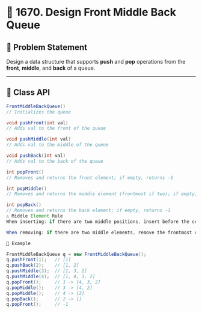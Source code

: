 # 🧩 1670. Design Front Middle Back Queue

## 🚀 Problem Statement

Design a data structure that supports **push** and **pop** operations from the **front**, **middle**, and **back** of a queue.

---

## 📘 Class API

```java
FrontMiddleBackQueue() 
// Initializes the queue

void pushFront(int val) 
// Adds val to the front of the queue

void pushMiddle(int val) 
// Adds val to the middle of the queue

void pushBack(int val) 
// Adds val to the back of the queue

int popFront() 
// Removes and returns the front element; if empty, returns -1

int popMiddle() 
// Removes and returns the middle element (frontmost if two); if empty, returns -1

int popBack() 
// Removes and returns the back element; if empty, returns -1
⚠️ Middle Element Rule
When inserting: if there are two middle positions, insert before the center.

When removing: if there are two middle elements, remove the frontmost one.

🧠 Example

FrontMiddleBackQueue q = new FrontMiddleBackQueue();
q.pushFront(1);   // [1]
q.pushBack(2);    // [1, 2]
q.pushMiddle(3);  // [1, 3, 2]
q.pushMiddle(4);  // [1, 4, 3, 2]
q.popFront();     // 1 -> [4, 3, 2]
q.popMiddle();    // 3 -> [4, 2]
q.popMiddle();    // 4 -> [2]
q.popBack();      // 2 -> []
q.popFront();     // -1